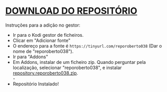 # <a href="repository.reporoberto038.zip">DOWNLOAD DO REPOSITÓRIO</a>

Instruções para a adição no gestor:


<p align="left">
  <ul>
    <li>Ir para o Kodi gestor de ficheiros.</li>
    <li>Clicar em "Adicionar fonte"</li>
    <li>O endereço para a fonte é <code>https://tinyurl.com/reporoberto038</code> (Dar o nome de "reporoberto038").</li>
    <li>Ir para "Addons"</li>
    <li>Em Addons, instalar de um ficheiro zip. Quando perguntar pela localização, selecionar "reporoberto038", e instalar <a href="repository.reporoberto038.zip">repository.reporoberto038.zip</a>.</li>
    -
    <li>Repositório Instalado!</li>
    
</ul>

                                      
                                       

</p>

